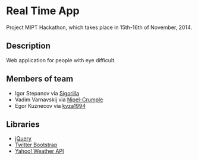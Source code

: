 Real Time App
==================

Project MIPT Hackathon, which takes place in 15th-16th of November, 2014.

Description
-----------

Web application for people with eye difficult.  

Members of team
---------------

* Igor Stepanov via [Sigorilla][]
* Vadim Varnavskij via [Nipel-Crumple][]
* Egor Kuznecov via [kyza1994][]

Libraries
---------

* [jQuery][jquery]
* [Twitter Bootstrap][bootstrap]
* [Yahoo! Weather API][yahoo]

[sigorilla]: https://github.com/Sigorilla "Sigorilla"
[nipel-crumple]: https://github.com/Nipel-Crumple "Nipel-Crumple"
[kyza1994]: https://github.com/kyza1994 "kyza1994"
[jVectorMap]: http://jvectormap.com/ "jVectorMap"
[bootstrap]: http://getbootstrap.com/ "Bootstrap"
[jquery]: http://jquery.com/ "jQuery"
[yahoo]: https://weather.yahoo.com/ "Yahoo! Weather"
